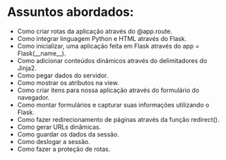<h1>Assuntos abordados:</h1>
<ul>
    <li>Como criar rotas da aplicação através do @app.route.</li>
    <li>Como integrar linguagem Python e HTML através do Flask.</li>
    <li>Como inicializar, uma aplicação feita em Flask através do app = Flask(__name__).</li>
    <li>Como adicionar conteúdos dinâmicos através do delimitadores do Jinja2.</li>
    <li>Como pegar dados do servidor.</li>
    <li>Como mostrar os atributos na view.</li>
    <li>Como criar itens para nossa aplicação através do formulário do navegador.</li>
    <li>Como montar formulários e capturar suas informações utilizando o Flask.</li>
    <li>Como fazer redirecionamento de páginas através da função redirect().</li>
    <li>Como gerar URLs dinâmicas.</li>
    <li>Como guardar os dados da sessão.</li>
    <li>Como deslogar a sessão.</li>
    <li>Como fazer a proteção de rotas.</li>
</ul>